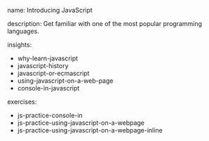 name: Introducing JavaScript

description: Get familiar with one of the most popular programming languages.

insights:
  - why-learn-javascript
  - javascript-history
  - javascript-or-ecmascript
  - using-javascript-on-a-web-page
  - console-in-javascript

exercises:
  - js-practice-console-in
  - js-practice-using-javascript-on-a-webpage
  - js-practice-using-javascript-on-a-webpage-inline
 
